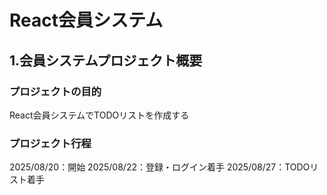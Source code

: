# React会員システム

## 1.会員システムプロジェクト概要
### プロジェクトの目的
React会員システムでTODOリストを作成する
### プロジェクト行程
2025/08/20：開始
2025/08/22：登録・ログイン着手
2025/08/27：TODOリスト着手
